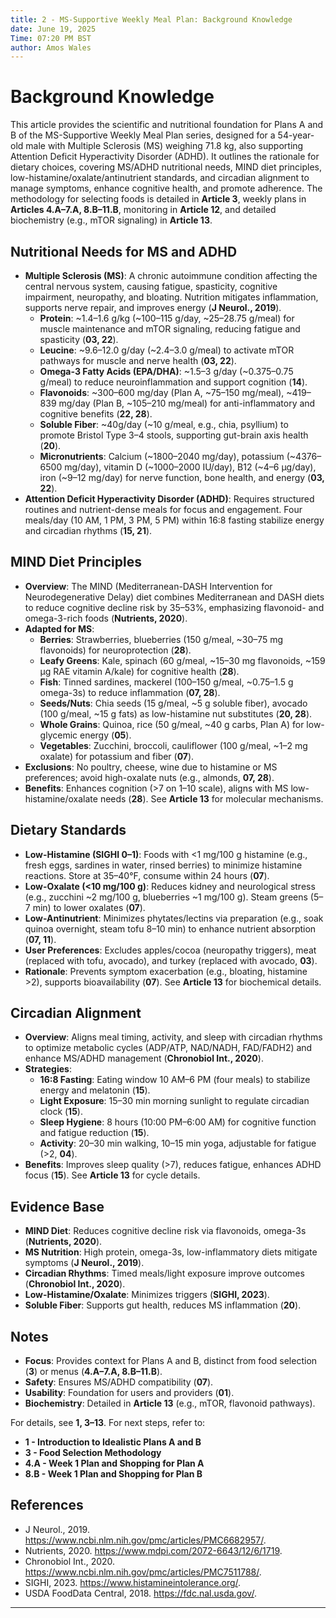 ```yaml
---
title: 2 - MS-Supportive Weekly Meal Plan: Background Knowledge
date: June 19, 2025
Time: 07:20 PM BST
author: Amos Wales
---
```


# Background Knowledge

This article provides the scientific and nutritional foundation for Plans A and B of the MS-Supportive Weekly Meal Plan series, designed for a 54-year-old male with Multiple Sclerosis (MS) weighing 71.8 kg, also supporting Attention Deficit Hyperactivity Disorder (ADHD). It outlines the rationale for dietary choices, covering MS/ADHD nutritional needs, MIND diet principles, low-histamine/oxalate/antinutrient standards, and circadian alignment to manage symptoms, enhance cognitive health, and promote adherence. The methodology for selecting foods is detailed in **Article 3**, weekly plans in **Articles 4.A–7.A, 8.B–11.B**, monitoring in **Article 12**, and detailed biochemistry (e.g., mTOR signaling) in **Article 13**.

## Nutritional Needs for MS and ADHD
- **Multiple Sclerosis (MS)**: A chronic autoimmune condition affecting the central nervous system, causing fatigue, spasticity, cognitive impairment, neuropathy, and bloating. Nutrition mitigates inflammation, supports nerve repair, and improves energy (**J Neurol., 2019**).
  - **Protein**: ~1.4–1.6 g/kg (~100–115 g/day, ~25–28.75 g/meal) for muscle maintenance and mTOR signaling, reducing fatigue and spasticity (**03, 22**).
  - **Leucine**: ~9.6–12.0 g/day (~2.4–3.0 g/meal) to activate mTOR pathways for muscle and nerve health (**03, 22**).
  - **Omega-3 Fatty Acids (EPA/DHA)**: ~1.5–3 g/day (~0.375–0.75 g/meal) to reduce neuroinflammation and support cognition (**14**).
  - **Flavonoids**: ~300–600 mg/day (Plan A, ~75–150 mg/meal), ~419–839 mg/day (Plan B, ~105–210 mg/meal) for anti-inflammatory and cognitive benefits (**22, 28**).
  - **Soluble Fiber**: ~40g/day (~10 g/meal, e.g., chia, psyllium) to promote Bristol Type 3–4 stools, supporting gut-brain axis health (**20**).
  - **Micronutrients**: Calcium (~1800–2040 mg/day), potassium (~4376–6500 mg/day), vitamin D (~1000–2000 IU/day), B12 (~4–6 µg/day), iron (~9–12 mg/day) for nerve function, bone health, and energy (**03, 22**).
- **Attention Deficit Hyperactivity Disorder (ADHD)**: Requires structured routines and nutrient-dense meals for focus and engagement. Four meals/day (10 AM, 1 PM, 3 PM, 5 PM) within 16:8 fasting stabilize energy and circadian rhythms (**15, 21**).

## MIND Diet Principles
- **Overview**: The MIND (Mediterranean-DASH Intervention for Neurodegenerative Delay) diet combines Mediterranean and DASH diets to reduce cognitive decline risk by 35–53%, emphasizing flavonoid- and omega-3-rich foods (**Nutrients, 2020**).
- **Adapted for MS**:
  - **Berries**: Strawberries, blueberries (150 g/meal, ~30–75 mg flavonoids) for neuroprotection (**28**).
  - **Leafy Greens**: Kale, spinach (60 g/meal, ~15–30 mg flavonoids, ~159 µg RAE vitamin A/kale) for cognitive health (**28**).
  - **Fish**: Tinned sardines, mackerel (100–150 g/meal, ~0.75–1.5 g omega-3s) to reduce inflammation (**07, 28**).
  - **Seeds/Nuts**: Chia seeds (15 g/meal, ~5 g soluble fiber), avocado (100 g/meal, ~15 g fats) as low-histamine nut substitutes (**20, 28**).
  - **Whole Grains**: Quinoa, rice (50 g/meal, ~40 g carbs, Plan A) for low-glycemic energy (**05**).
  - **Vegetables**: Zucchini, broccoli, cauliflower (100 g/meal, ~1–2 mg oxalate) for potassium and fiber (**07**).
- **Exclusions**: No poultry, cheese, wine due to histamine or MS preferences; avoid high-oxalate nuts (e.g., almonds, **07, 28**).
- **Benefits**: Enhances cognition (>7 on 1–10 scale), aligns with MS low-histamine/oxalate needs (**28**). See **Article 13** for molecular mechanisms.

## Dietary Standards
- **Low-Histamine (SIGHI 0–1)**: Foods with <1 mg/100 g histamine (e.g., fresh eggs, sardines in water, rinsed berries) to minimize histamine reactions. Store at 35–40°F, consume within 24 hours (**07**).
- **Low-Oxalate (<10 mg/100 g)**: Reduces kidney and neurological stress (e.g., zucchini ~2 mg/100 g, blueberries ~1 mg/100 g). Steam greens (5–7 min) to lower oxalates (**07**).
- **Low-Antinutrient**: Minimizes phytates/lectins via preparation (e.g., soak quinoa overnight, steam tofu 8–10 min) to enhance nutrient absorption (**07, 11**).
- **User Preferences**: Excludes apples/cocoa (neuropathy triggers), meat (replaced with tofu, avocado), and turkey (replaced with avocado, **03**).
- **Rationale**: Prevents symptom exacerbation (e.g., bloating, histamine >2), supports bioavailability (**07**). See **Article 13** for biochemical details.

## Circadian Alignment
- **Overview**: Aligns meal timing, activity, and sleep with circadian rhythms to optimize metabolic cycles (ADP/ATP, NAD/NADH, FAD/FADH2) and enhance MS/ADHD management (**Chronobiol Int., 2020**).
- **Strategies**:
  - **16:8 Fasting**: Eating window 10 AM–6 PM (four meals) to stabilize energy and melatonin (**15**).
  - **Light Exposure**: 15–30 min morning sunlight to regulate circadian clock (**15**).
  - **Sleep Hygiene**: 8 hours (10:00 PM–6:00 AM) for cognitive function and fatigue reduction (**15**).
  - **Activity**: 20–30 min walking, 10–15 min yoga, adjustable for fatigue (>2, **04**).
- **Benefits**: Improves sleep quality (>7), reduces fatigue, enhances ADHD focus (**15**). See **Article 13** for cycle details.

## Evidence Base
- **MIND Diet**: Reduces cognitive decline risk via flavonoids, omega-3s (**Nutrients, 2020**).
- **MS Nutrition**: High protein, omega-3s, low-inflammatory diets mitigate symptoms (**J Neurol., 2019**).
- **Circadian Rhythms**: Timed meals/light exposure improve outcomes (**Chronobiol Int., 2020**).
- **Low-Histamine/Oxalate**: Minimizes triggers (**SIGHI, 2023**).
- **Soluble Fiber**: Supports gut health, reduces MS inflammation (**20**).

## Notes
- **Focus**: Provides context for Plans A and B, distinct from food selection (**3**) or menus (**4.A–7.A, 8.B–11.B**).
- **Safety**: Ensures MS/ADHD compatibility (**07**).
- **Usability**: Foundation for users and providers (**01**).
- **Biochemistry**: Detailed in **Article 13** (e.g., mTOR, flavonoid pathways).

For details, see **1, 3–13**. For next steps, refer to:
- **1 - Introduction to Idealistic Plans A and B**
- **3 - Food Selection Methodology**
- **4.A - Week 1 Plan and Shopping for Plan A**
- **8.B - Week 1 Plan and Shopping for Plan B**

## References
- J Neurol., 2019. https://www.ncbi.nlm.nih.gov/pmc/articles/PMC6682957/.
- Nutrients, 2020. https://www.mdpi.com/2072-6643/12/6/1719.
- Chronobiol Int., 2020. https://www.ncbi.nlm.nih.gov/pmc/articles/PMC7511788/.
- SIGHI, 2023. https://www.histamineintolerance.org/.
- USDA FoodData Central, 2018. https://fdc.nal.usda.gov/.
---